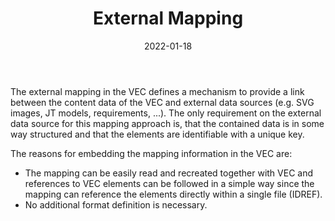 ﻿---
title: External Mapping
toc: false
type: specs
layout:  package
date: "2022-01-18"
draft: false
specification: VEC
version: 1.2.2
documentType: "Recommendation"
elementType:  Package
menu:
  VEC-1.2.2:    
    identifier: external-mapping
    weight: 1011 

# Prev/next pager order (if `docs_section_pager` enabled in `params.toml`)
weight: 1011
---
<p> The external mapping in the VEC defines a mechanism to provide a link between the content data of the VEC&#160;and external data sources (e.g. SVG images, JT models, requirements, ...). The only requirement on the external data source for this mapping approach is, that the contained data is in some way structured and that the elements are identifiable with a unique key.      </p>      <p> The reasons for embedding the mapping information in the VEC&#160;are:      </p>      <ul>       <li> The mapping can be easily read and recreated together with VEC and references to VEC elements can be followed in a simple way since the mapping can reference the elements directly within a single file (IDREF).        </li>       <li> No additional format definition is necessary.        </li>     </ul>     <p> &#160;      </p>